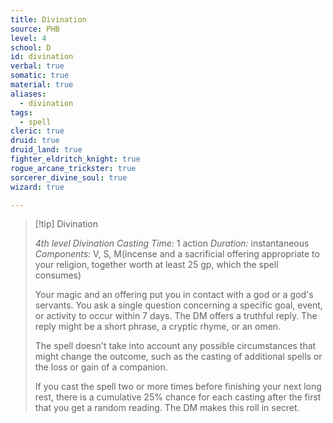 ```yaml
---
title: Divination
source: PHB
level: 4
school: D
id: divination
verbal: true
somatic: true
material: true
aliases:
  - divination
tags:
  - spell
cleric: true
druid: true
druid_land: true
fighter_eldritch_knight: true
rogue_arcane_trickster: true
sorcerer_divine_soul: true
wizard: true

---
```

>[!tip] Divination
>
> *4th level Divination*
> *Casting Time:* 1 action
> *Duration:* instantaneous
> *Components:* V, S, M(incense and a sacrificial offering appropriate to your religion, together worth at least 25 gp, which the spell consumes)
>
>Your magic and an offering put you in contact with a god or a god's servants. You ask a single question concerning a specific goal, event, or activity to occur within 7 days. The DM offers a truthful reply. The reply might be a short phrase, a cryptic rhyme, or an omen.
>
>The spell doesn't take into account any possible circumstances that might change the outcome, such as the casting of additional spells or the loss or gain of a companion.
>
>If you cast the spell two or more times before finishing your next long rest, there is a cumulative 25% chance for each casting after the first that you get a random reading. The DM makes this roll in secret.
>

